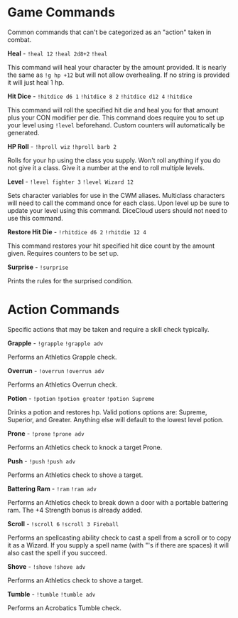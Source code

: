 # Game Commands

Common commands that can't be categorized as an "action" taken in combat.

**Heal** - `!heal 12` `!heal 2d8+2` `!heal`

This command will heal your character by the amount provided. It is nearly the same as `!g hp +12` but will not allow overhealing. If no string is provided it will just heal 1 hp.

**Hit Dice** - `!hitdice d6 1` `!hitdice 8 2` `!hitdice d12 4` `!hitdice`

This command will roll the specified hit die and heal you for that amount plus your CON modifier per die.
This command does require you to set up your level using `!level` beforehand. Custom counters will automatically be generated.

**HP Roll** - `!hproll wiz` `!hproll barb 2`

Rolls for your hp using the class you supply. Won't roll anything if you do not give it a class. Give it a number at the end to roll multiple levels.

**Level** - `!level fighter 3` `!level Wizard 12`

Sets character variables for use in the CWM aliases. Multiclass characters will need to call the command once for each class. Upon level up be sure to update your level using this command. DiceCloud users should not need to use this command.

**Restore Hit Die** - `!rhitdice d6 2` `!rhitdie 12 4`

This command restores your hit specified hit dice count by the amount given. Requires counters to be set up.

**Surprise** - `!surprise`

Prints the rules for the surprised condition.


# Action Commands

Specific actions that may be taken and require a skill check typically.

**Grapple** - `!grapple` `!grapple adv`

Performs an Athletics Grapple check.

**Overrun** - `!overrun` `!overrun adv`

Performs an Athletics Overrun check.

**Potion** - `!potion` `!potion greater` `!potion Supreme`

Drinks a potion and restores hp. Valid potions options are: Supreme, Superior, and Greater. Anything else will default to the lowest level potion.

**Prone** - `!prone` `!prone adv`

Performs an Athletics check to knock a target Prone.

**Push** - `!push` `!push adv`

Performs an Athletics check to shove a target.

**Battering Ram** - `!ram` `!ram adv`

Performs an Athletics check to break down a door with a portable battering ram. The +4 Strength bonus is already added.

**Scroll** - `!scroll 6` `!scroll 3 Fireball`

Performs an spellcasting ability check to cast a spell from a scroll or to copy it as a Wizard. If you supply a spell name (with "'s if there are spaces) it will also cast the spell if you succeed.

**Shove** - `!shove` `!shove adv`

Performs an Athletics check to shove a target.

**Tumble** - `!tumble` `!tumble adv`

Performs an Acrobatics Tumble check.
